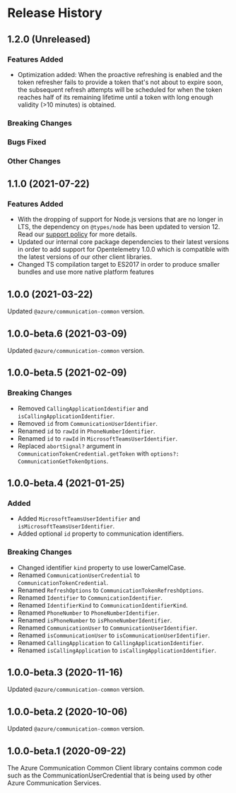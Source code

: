 # Release History

## 1.2.0 (Unreleased)

### Features Added

- Optimization added: When the proactive refreshing is enabled and the token refresher fails to provide a token that's not about to expire soon, the subsequent refresh attempts will be scheduled for when the token reaches half of its remaining lifetime until a token with long enough validity (>10 minutes) is obtained.

### Breaking Changes

### Bugs Fixed

### Other Changes

## 1.1.0 (2021-07-22)

### Features Added

- With the dropping of support for Node.js versions that are no longer in LTS, the dependency on `@types/node` has been updated to version 12. Read our [support policy](https://github.com/Azure/azure-sdk-for-js/blob/main/SUPPORT.md) for more details.
- Updated our internal core package dependencies to their latest versions in order to add support for Opentelemetry 1.0.0 which is compatible with the latest versions of our other client libraries.
- Changed TS compilation target to ES2017 in order to produce smaller bundles and use more native platform features

## 1.0.0 (2021-03-22)

Updated `@azure/communication-common` version.

## 1.0.0-beta.6 (2021-03-09)

Updated `@azure/communication-common` version.

## 1.0.0-beta.5 (2021-02-09)

### Breaking Changes

- Removed `CallingApplicationIdentifier` and `isCallingApplicationIdentifier`.
- Removed `id` from `CommunicationUserIdentifier`.
- Renamed `id` to `rawId` in `PhoneNumberIdentifier`.
- Renamed `id` to `rawId` in `MicrosoftTeamsUserIdentifier`.
- Replaced `abortSignal?` argument in `CommunicationTokenCredential.getToken` with `options?: CommunicationGetTokenOptions`.

## 1.0.0-beta.4 (2021-01-25)

### Added

- Added `MicrosoftTeamsUserIdentifier` and `isMicrosoftTeamsUserIdentifier`.
- Added optional `id` property to communication identifiers.

### Breaking Changes

- Changed identifier `kind` property to use lowerCamelCase.
- Renamed `CommunicationUserCredential` to `CommunicationTokenCredential`.
- Renamed `RefreshOptions` to `CommunicationTokenRefreshOptions`.
- Renamed `Identifier` to `CommunicationIdentifier`.
- Renamed `IdentifierKind` to `CommunicationIdentifierKind`.
- Renamed `PhoneNumber` to `PhoneNumberIdentifier`.
- Renamed `isPhoneNumber` to `isPhoneNumberIdentifier`.
- Renamed `CommunicationUser` to `CommunicationUserIdentifier`.
- Renamed `isCommunicationUser` to `isCommunicationUserIdentifier`.
- Renamed `CallingApplication` to `CallingApplicationIdentifier`.
- Renamed `isCallingApplication` to `isCallingApplicationIdentifier`.

## 1.0.0-beta.3 (2020-11-16)

Updated `@azure/communication-common` version.

## 1.0.0-beta.2 (2020-10-06)

Updated `@azure/communication-common` version.

## 1.0.0-beta.1 (2020-09-22)

The Azure Communication Common Client library contains common code such as the CommunicationUserCredential that is being used by other Azure Communication Services.
